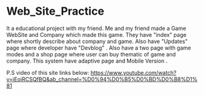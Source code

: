 # Web_Site_Practice
It a educational project with my friend. Me and my friend made a Game WebSite and Company which made this game. They have "index" page where shortly describe about company and game. Also have "Updates" page where developer have "Devblog" . Also have a two page with game modes and a shop page where user can buy thematic of game and company.
This system have adaptive page and Mobile Version .

P.S video of this site links below:
https://www.youtube.com/watch?v=iEoiRCSQfBQ&ab_channel=%D0%94%D0%B5%D0%BD%D0%B8%D1%81
